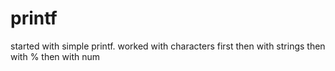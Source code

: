 # printf
started with simple printf.
worked with characters first
then with strings
then with %
then with num
